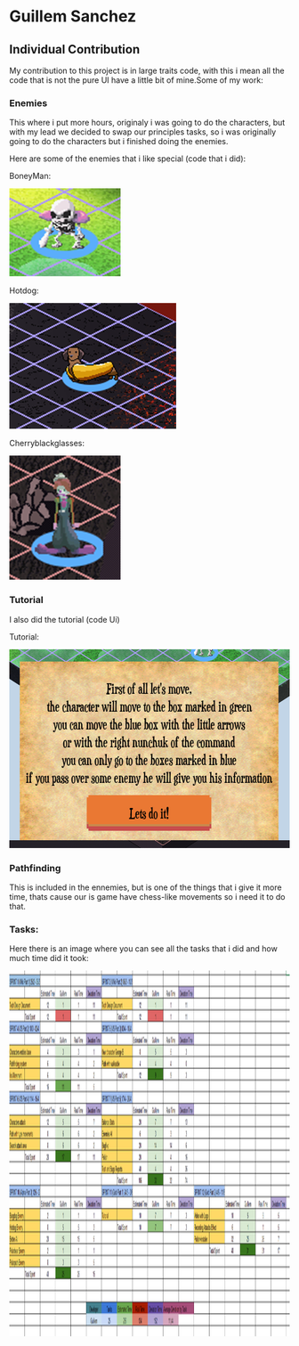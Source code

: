 # Guillem Sanchez

## Individual Contribution 

My contribution to this project is in large traits code, with this i mean all the code that is not the pure UI have a little bit of mine.Some of my work:

### Enemies

This where i put more hours, originaly i was going to do the characters, but with my lead we decided to swap our principles tasks, so i was originally going to do the characters but i finished doing the enemies.

Here are some of the enemies that i like special (code that i did):

BoneyMan:

<img src="https://raw.githubusercontent.com/cherry-glasses/Clowns-F8/master/Documents/Production%20plan/Hours/Guillem_1.png" width="200" height="158">

Hotdog:

<img src="https://raw.githubusercontent.com/cherry-glasses/Clowns-F8/master/Documents/Production%20plan/Hours/Guillem_2.png" width="300" height="226">

Cherryblackglasses:

<img src="https://raw.githubusercontent.com/cherry-glasses/Clowns-F8/master/Documents/Production%20plan/Hours/Guillem_3.png" width="200" height="223">

### Tutorial

I also did the tutorial (code Ui)


Tutorial:

<img src="https://raw.githubusercontent.com/cherry-glasses/Clowns-F8/master/Documents/Production%20plan/Hours/Guillem_4.png" width="648" height="357">


### Pathfinding

This is included in the ennemies, but is one of the things that i give it more time, thats cause our is game have chess-like movements so i need it to do that.



### Tasks:

Here there is an image where you can see all the tasks that i did and how much time did it took:


<img src="https://raw.githubusercontent.com/cherry-glasses/Clowns-F8/master/Documents/Production%20plan/Hours/Guillem_hours.png" width="1840" height="657">
